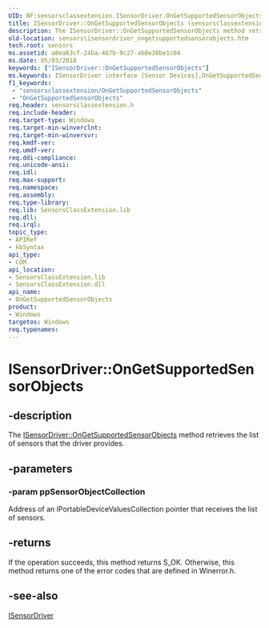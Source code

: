 ```yaml
---
UID: NF:sensorsclassextension.ISensorDriver.OnGetSupportedSensorObjects
title: ISensorDriver::OnGetSupportedSensorObjects (sensorsclassextension.h)
description: The ISensorDriver::OnGetSupportedSensorObjects method retrieves the list of sensors that the driver provides.
old-location: sensors\isensordriver_ongetsupportedsensorobjects.htm
tech.root: sensors
ms.assetid: a8ea63cf-24ba-467b-9c27-ab8e38be1c04
ms.date: 05/03/2018
keywords: ["ISensorDriver::OnGetSupportedSensorObjects"]
ms.keywords: ISensorDriver interface [Sensor Devices],OnGetSupportedSensorObjects method, ISensorDriver.OnGetSupportedSensorObjects, ISensorDriver::OnGetSupportedSensorObjects, OnGetSupportedSensorObjects, OnGetSupportedSensorObjects method [Sensor Devices], OnGetSupportedSensorObjects method [Sensor Devices],ISensorDriver interface, sensors.isensordriver_ongetsupportedsensorobjects, sensorsclassextension/ISensorDriver::OnGetSupportedSensorObjects
f1_keywords:
 - "sensorsclassextension/OnGetSupportedSensorObjects"
 - "OnGetSupportedSensorObjects"
req.header: sensorsclassextension.h
req.include-header: 
req.target-type: Windows
req.target-min-winverclnt: 
req.target-min-winversvr: 
req.kmdf-ver: 
req.umdf-ver: 
req.ddi-compliance: 
req.unicode-ansi: 
req.idl: 
req.max-support: 
req.namespace: 
req.assembly: 
req.type-library: 
req.lib: SensorsClassExtension.lib
req.dll: 
req.irql: 
topic_type:
- APIRef
- kbSyntax
api_type:
- COM
api_location:
- SensorsClassExtension.lib
- SensorsClassExtension.dll
api_name:
- OnGetSupportedSensorObjects
product:
- Windows
targetos: Windows
req.typenames: 
---
```


# ISensorDriver::OnGetSupportedSensorObjects


## -description


The <a href="https://docs.microsoft.com/windows-hardware/drivers/ddi/sensorsclassextension/nf-sensorsclassextension-isensordriver-ongetsupportedsensorobjects">ISensorDriver::OnGetSupportedSensorObjects</a> method retrieves the list of sensors that the driver provides.


## -parameters




### -param ppSensorObjectCollection

Address of an IPortableDeviceValuesCollection pointer that receives the list of sensors.


## -returns



If the operation succeeds, this method returns S_OK. Otherwise, this method returns one of the error codes that are defined in Winerror.h.




## -see-also




<a href="https://docs.microsoft.com/windows-hardware/drivers/ddi/sensorsclassextension/nn-sensorsclassextension-isensordriver">ISensorDriver</a>
 

 

